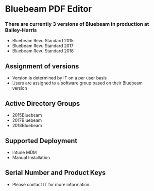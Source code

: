 # Bluebeam PDF Editor

### There are currently 3 versions of Bluebeam in production at Bailey-Harris
* Bluebeam Revu Standard 2015
* Bluebeam Revu Standard 2017
* Bluebeam Revu Standard 2018

## Assignment of versions
* Version is determined by IT on a per user basis
* Users are assigned to a software group based on their Bluebeam version

## Active Directory Groups
* 2015Bluebeam
* 2017Bluebeam
* 2018Bluebeam

## Supported Deployment
* Intune MDM
* Manual Installation

## Serial Number and Product Keys
* Please contact IT for more information
